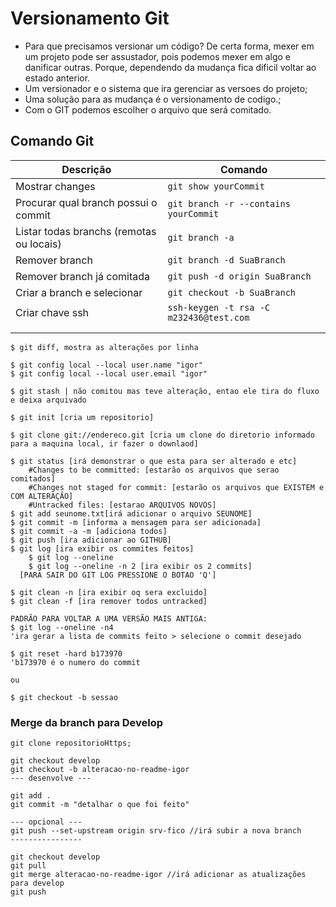 # Versionamento Git

* Para que precisamos versionar um código? De certa forma, mexer em um projeto pode ser assustador, pois podemos mexer em algo e danificar
  outras. Porque, dependendo da mudança fica dificil voltar ao estado anterior.
* Um versionador e o sistema que ira gerenciar as versoes do projeto;
* Uma solução para as mudança é o versionamento de codigo.;
* Com o GIT podemos escolher o arquivo que será comitado.



## Comando Git

| Descrição                                | Comando                                 |
| ---------------------------------------- | --------------------------------------- |
| Mostrar changes                          | `git show yourCommit`                   |
| Procurar qual branch possui o commit     | `git branch -r --contains yourCommit`   |
| Listar todas branchs (remotas ou locais) | `git branch -a`                         |
| Remover branch                           | `git branch -d SuaBranch`               |
| Remover branch já comitada               | `git push -d origin SuaBranch`          |
| Criar a branch e selecionar              | `git checkout -b SuaBranch`             |
| Criar chave ssh                          | `ssh-keygen -t rsa -C m232436@test.com` |
|                                          |                                         |
|                                          |                                         |



```
$ git diff, mostra as alterações por linha

$ git config local --local user.name "igor"
$ git config local --local user.email "igor"

$ git stash | não comitou mas teve alteração, entao ele tira do fluxo e deixa arquivado

$ git init [cria um repositorio]

$ git clone git://endereco.git [cria um clone do diretorio informado para a maquina local, ir fazer o downlaod]

$ git status [irá demonstrar o que esta para ser alterado e etc]
	#Changes to be committed: [estarão os arquivos que serao comitados]
	#Changes not staged for commit: [estarão os arquivos que EXISTEM e COM ALTERAÇÃO]
	#Untracked files: [estarao ARQUIVOS NOVOS]
$ git add seunome.txt[irá adicionar o arquivo SEUNOME]
$ git commit -m [informa a mensagem para ser adicionada]
$ git commit -a -m [adiciona todos]
$ git push [ira adicionar ao GITHUB]
$ git log [ira exibir os commites feitos]
	$ git log --oneline
	$ git log --oneline -n 2 [ira exibir os 2 commits]
  [PARA SAIR DO GIT LOG PRESSIONE O BOTAO 'Q']

$ git clean -n [ira exibir oq sera excluido]
$ git clean -f [ira remover todos untracked]

PADRÃO PARA VOLTAR A UMA VERSÃO MAIS ANTIGA:
$ git log --oneline -n4
'ira gerar a lista de commits feito > selecione o commit desejado

$ git reset -hard b173970
'b173970 é o numero do commit

ou

$ git checkout -b sessao
```



### Merge da branch para Develop

```
git clone repositorioHttps;

git checkout develop
git checkout -b alteracao-no-readme-igor
--- desenvolve ---

git add .
git commit -m "detalhar o que foi feito"

--- opcional ---
git push --set-upstream origin srv-fico //irá subir a nova branch
----------------

git checkout develop
git pull
git merge alteracao-no-readme-igor //irá adicionar as atualizações para develop
git push
```
